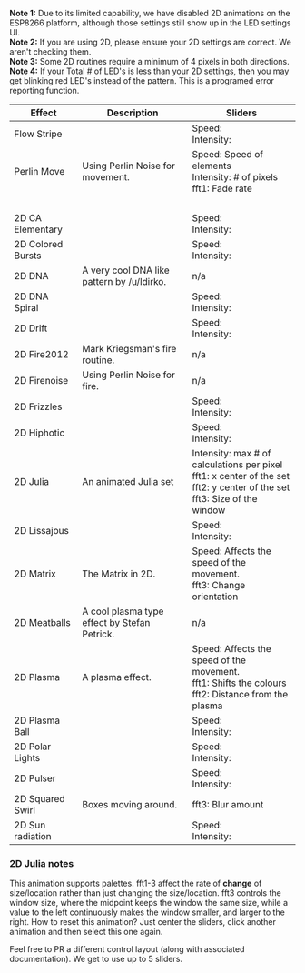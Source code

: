 **Note 1:** Due to its limited capability, we have disabled 2D animations on the ESP8266 platform, although those settings still show up in the LED settings UI.  
**Note 2:** If you are using 2D, please ensure your 2D settings are correct. We aren't checking them.  
**Note 3:** Some 2D routines require a minimum of 4 pixels in both directions.  
**Note 4:** If your Total # of LED's is less than your 2D settings, then you may get blinking red LED's instead of the pattern. This is a programed error reporting function.


| Effect | Description | Sliders
| --- | --- | ---
| Flow Stripe |   |Speed: <br/>Intensity:
| Perlin Move | Using Perlin Noise for movement. | Speed: Speed of elements<br/>Intensity: # of pixels<br />fft1: Fade rate
|    |  |  <br />
| 2D CA Elementary |  | Speed: <br/>Intensity:
| 2D Colored Bursts | |  Speed: <br/>Intensity:
| 2D DNA | A very cool DNA like pattern by /u/ldirko. | n/a
| 2D DNA Spiral |   |  Speed: <br/>Intensity:
| 2D Drift |  |  Speed: <br/>Intensity:
| 2D Fire2012 | Mark Kriegsman's fire routine. | n/a
| 2D Firenoise | Using Perlin Noise for fire. | n/a
| 2D Frizzles |   | Speed: <br/>Intensity:
| 2D Hiphotic |  | Speed: <br/>Intensity:
| 2D Julia | An animated Julia set | Intensity: max # of calculations per pixel <br /> fft1: x center of the set <br /> fft2: y center of the set <br /> fft3: Size of the window
| 2D Lissajous |  | Speed: <br/>Intensity:
| 2D Matrix | The Matrix in 2D. | Speed: Affects the speed of the movement. <br /> fft3: Change orientation
| 2D Meatballs | A cool plasma type effect by Stefan Petrick. | n/a
| 2D Plasma | A plasma effect. | Speed: Affects the speed of the movement. <br />  fft1: Shifts the colours <br />fft2: Distance from the plasma
| 2D Plasma Ball |  | Speed: <br/>Intensity:
| 2D Polar Lights |  | Speed: <br/>Intensity:
| 2D Pulser |  | Speed: <br/>Intensity:
| 2D Squared Swirl | Boxes moving around. | fft3: Blur amount
| 2D Sun radiation |   | Speed: <br/>Intensity:

### 2D Julia notes

This animation supports palettes. fft1-3 affect the rate of **change** of size/location rather than just changing the size/location. fft3 controls the window size, where the midpoint keeps the window the same size, while a value to the left continuously makes the window smaller, and larger to the right.
How to reset this animation? Just center the sliders, click another animation and then select this one again.

Feel free to PR a different control layout (along with associated documentation). We get to use up to 5 sliders.

